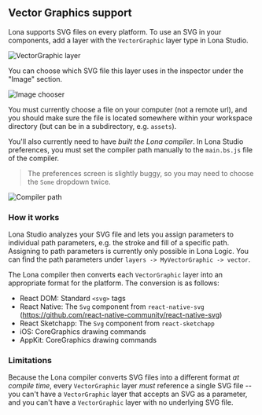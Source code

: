 ## Vector Graphics support

Lona supports SVG files on every platform. To use an SVG in your components, add a layer with the `VectorGraphic` layer type in Lona Studio.

![VectorGraphic layer](https://i.imgur.com/huYX1EX.png)

You can choose which SVG file this layer uses in the inspector under the "Image" section.

![Image chooser](https://i.imgur.com/Gbsp593.png)

You must currently choose a file on your computer (not a remote url), and you should make sure the file is located somewhere within your workspace directory (but can be in a subdirectory, e.g. `assets`).

You'll also currently need to have _built the Lona compiler_. In Lona Studio preferences, you must set the compiler path manually to the `main.bs.js` file of the compiler.

> The preferences screen is slightly buggy, so you may need to choose the `Some` dropdown twice.

![Compiler path](https://i.imgur.com/a0RnVwp.png)

### How it works

Lona Studio analyzes your SVG file and lets you assign parameters to individual path parameters, e.g. the stroke and fill of a specific path. Assigning to path parameters is currently only possible in Lona Logic. You can find the path parameters under `layers -> MyVectorGraphic -> vector`.

The Lona compiler then converts each `VectorGraphic` layer into an appropriate format for the platform. The conversion is as follows:

- React DOM: Standard `<svg>` tags
- React Native: The `Svg` component from `react-native-svg` (https://github.com/react-native-community/react-native-svg)
- React Sketchapp: The `Svg` component from `react-sketchapp`
- iOS: CoreGraphics drawing commands
- AppKit: CoreGraphics drawing commands

### Limitations

Because the Lona compiler converts SVG files into a different format _at compile time_, every `VectorGraphic` layer _must_ reference a single SVG file -- you can't have a `VectorGraphic` layer that accepts an SVG as a parameter, and you can't have a `VectorGraphic` layer with no underlying SVG file.
